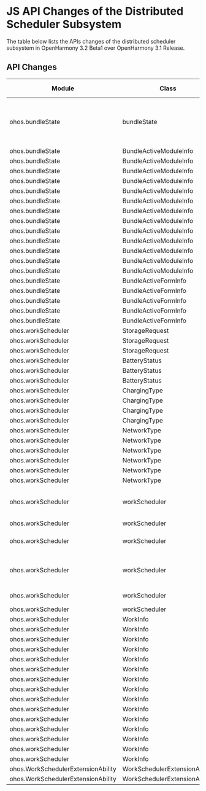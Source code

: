 # JS API Changes of the Distributed Scheduler Subsystem

The table below lists the APIs changes of the distributed scheduler subsystem in OpenHarmony 3.2 Beta1 over OpenHarmony 3.1 Release.

## API Changes

| Module| Class| Method/Attribute/Enumeration/Constant| Change Type|
|---|---|---|---|
| ohos.bundleState | bundleState | getRecentlyUsedModules(maxNum?: number, callback: AsyncCallback\<Array\<BundleActiveModuleInfo>>): void;<br>getRecentlyUsedModules(maxNum?: number): Promise\<Array\<BundleActiveModuleInfo>>; | Added|
| ohos.bundleState | BundleActiveModuleInfo | formRecords: Array\<BundleActiveFormInfo>; | Added|
| ohos.bundleState | BundleActiveModuleInfo | lastModuleUsedTime: number; | Added|
| ohos.bundleState | BundleActiveModuleInfo | launchedCount: number; | Added|
| ohos.bundleState | BundleActiveModuleInfo | abilityIconId?: number; | Added|
| ohos.bundleState | BundleActiveModuleInfo | abilityDescriptionId?: number; | Added|
| ohos.bundleState | BundleActiveModuleInfo | abilityLableId?: number; | Added|
| ohos.bundleState | BundleActiveModuleInfo | descriptionId?: number; | Added|
| ohos.bundleState | BundleActiveModuleInfo | labelId?: number; | Added|
| ohos.bundleState | BundleActiveModuleInfo | appLabelId?: number; | Added|
| ohos.bundleState | BundleActiveModuleInfo | abilityName?: string; | Added|
| ohos.bundleState | BundleActiveModuleInfo | moduleName: string; | Added|
| ohos.bundleState | BundleActiveModuleInfo | bundleName: string; | Added|
| ohos.bundleState | BundleActiveModuleInfo | deviceId?: string; | Added|
| ohos.bundleState | BundleActiveFormInfo | count: number; | Added|
| ohos.bundleState | BundleActiveFormInfo | formLastUsedTime: number; | Added|
| ohos.bundleState | BundleActiveFormInfo | formId: number; | Added|
| ohos.bundleState | BundleActiveFormInfo | formDimension: number; | Added|
| ohos.bundleState | BundleActiveFormInfo | formName: string; | Added|
| ohos.workScheduler | StorageRequest | STORAGE_LEVEL_LOW_OR_OKAY | Added|
| ohos.workScheduler | StorageRequest | STORAGE_LEVEL_OKAY | Added|
| ohos.workScheduler | StorageRequest | STORAGE_LEVEL_LOW = 0 | Added|
| ohos.workScheduler | BatteryStatus | BATTERY_STATUS_LOW_OR_OKAY | Added|
| ohos.workScheduler | BatteryStatus | BATTERY_STATUS_OKAY | Added|
| ohos.workScheduler | BatteryStatus | BATTERY_STATUS_LOW = 0 | Added|
| ohos.workScheduler | ChargingType | CHARGING_PLUGGED_WIRELESS | Added|
| ohos.workScheduler | ChargingType | CHARGING_PLUGGED_USB | Added|
| ohos.workScheduler | ChargingType | CHARGING_PLUGGED_AC | Added|
| ohos.workScheduler | ChargingType | CHARGING_PLUGGED_ANY = 0 | Added|
| ohos.workScheduler | NetworkType | NETWORK_TYPE_ETHERNET | Added|
| ohos.workScheduler | NetworkType | NETWORK_TYPE_WIFI_P2P | Added|
| ohos.workScheduler | NetworkType | NETWORK_TYPE_BLUETOOTH | Added|
| ohos.workScheduler | NetworkType | NETWORK_TYPE_WIFI | Added|
| ohos.workScheduler | NetworkType | NETWORK_TYPE_MOBILE | Added|
| ohos.workScheduler | NetworkType | NETWORK_TYPE_ANY = 0 | Added|
| ohos.workScheduler | workScheduler | isLastWorkTimeOut(workId: number, callback: AsyncCallback\<void>): boolean;<br>isLastWorkTimeOut(workId: number): Promise\<boolean>; | Added|
| ohos.workScheduler | workScheduler | stopAndClearWorks(): boolean; | Added|
| ohos.workScheduler | workScheduler | obtainAllWorks(callback: AsyncCallback\<void>): Array\<WorkInfo>;<br>obtainAllWorks(): Promise\<Array\<WorkInfo>>; | Added|
| ohos.workScheduler | workScheduler | getWorkStatus(workId: number, callback: AsyncCallback\<WorkInfo>): void;<br>getWorkStatus(workId: number): Promise\<WorkInfo>; | Added|
| ohos.workScheduler | workScheduler | stopWork(work: WorkInfo, needCancel?: boolean): boolean; | Added|
| ohos.workScheduler | workScheduler | startWork(work: WorkInfo): boolean; | Added|
| ohos.workScheduler | WorkInfo | idleWaitTime?: number; | Added|
| ohos.workScheduler | WorkInfo | isDeepIdle?: boolean; | Added|
| ohos.workScheduler | WorkInfo | repeatCount?: number; | Added|
| ohos.workScheduler | WorkInfo | isRepeat?: boolean; | Added|
| ohos.workScheduler | WorkInfo | repeatCycleTime?: number; | Added|
| ohos.workScheduler | WorkInfo | storageRequest?: StorageRequest; | Added|
| ohos.workScheduler | WorkInfo | batteryStatus?: BatteryStatus; | Added|
| ohos.workScheduler | WorkInfo | batteryLevel?: number; | Added|
| ohos.workScheduler | WorkInfo | chargerType?: ChargingType; | Added|
| ohos.workScheduler | WorkInfo | isCharging?: boolean; | Added|
| ohos.workScheduler | WorkInfo | networkType?: NetworkType; | Added|
| ohos.workScheduler | WorkInfo | isPersisted?: boolean; | Added|
| ohos.workScheduler | WorkInfo | abilityName: string; | Added|
| ohos.workScheduler | WorkInfo | bundleName: string; | Added|
| ohos.workScheduler | WorkInfo | workId: number; | Added|
| ohos.WorkSchedulerExtensionAbility | WorkSchedulerExtensionAbility | onWorkStop(work: workScheduler.WorkInfo): void; | Added|
| ohos.WorkSchedulerExtensionAbility | WorkSchedulerExtensionAbility | onWorkStart(work: workScheduler.WorkInfo): void; | Added|
